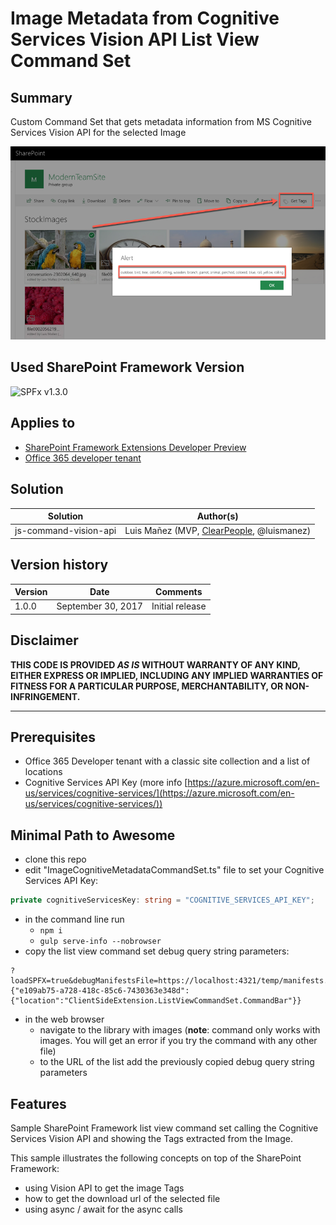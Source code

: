 # Image Metadata from Cognitive Services Vision API List View Command Set

## Summary
Custom Command Set that gets metadata information from MS Cognitive Services Vision API for the selected Image

![Custom Command Set that gets metadata information from MS Cognitive Services Vision API for the selected Image](./assets/spfx-extensions-commandset-vision-api.png)

## Used SharePoint Framework Version

![SPFx v1.3.0](https://img.shields.io/badge/SPFx-1.3.0-green.svg)

## Applies to

* [SharePoint Framework Extensions Developer Preview](https://dev.office.com/sharepoint/docs/spfx/extensions/overview-extensions)
* [Office 365 developer tenant](http://dev.office.com/sharepoint/docs/spfx/set-up-your-developer-tenant)

## Solution

Solution|Author(s)
--------|---------
js-command-vision-api|Luis Mañez (MVP, [ClearPeople](http://www.clearpeople.com), @luismanez)

## Version history

Version|Date|Comments
-------|----|--------
1.0.0|September 30, 2017|Initial release

## Disclaimer

**THIS CODE IS PROVIDED *AS IS* WITHOUT WARRANTY OF ANY KIND, EITHER EXPRESS OR IMPLIED, INCLUDING ANY IMPLIED WARRANTIES OF FITNESS FOR A PARTICULAR PURPOSE, MERCHANTABILITY, OR NON-INFRINGEMENT.**

---

## Prerequisites

* Office 365 Developer tenant with a classic site collection and a list of locations
* Cognitive Services API Key (more info [https://azure.microsoft.com/en-us/services/cognitive-services/](https://azure.microsoft.com/en-us/services/cognitive-services/))

## Minimal Path to Awesome

* clone this repo
* edit "ImageCognitiveMetadataCommandSet.ts" file to set your Cognitive Services API Key:

```ts
private cognitiveServicesKey: string = "COGNITIVE_SERVICES_API_KEY";
```

* in the command line run
  * `npm i`
  * `gulp serve-info --nobrowser`
* copy the list view command set debug query string parameters:

```
?loadSPFX=true&debugManifestsFile=https://localhost:4321/temp/manifests.js&customActions={"e109ab75-a728-418c-85c6-7430363e348d":{"location":"ClientSideExtension.ListViewCommandSet.CommandBar"}}
```
* in the web browser
  * navigate to the library with images (**note**: command only works with images. You will get an error if you try the command with any other file)
  * to the URL of the list add the previously copied debug query string parameters

## Features

Sample SharePoint Framework list view command set calling the Cognitive Services Vision API and showing the Tags extracted from the Image.

This sample illustrates the following concepts on top of the SharePoint Framework:

* using Vision API to get the image Tags
* how to get the download url of the selected file
* using async / await for the async calls